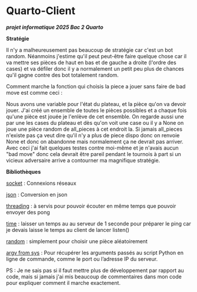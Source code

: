 # Quarto-Client
**_projet informatique 2025 Bac 2 Quarto_**

__Stratégie__

Il n'y a malheureusement pas beaucoup de stratégie car c'est un bot random. Néanmoins j'estime qu'il peut peut-être faire quelque chose car il va mettre ses pièces de haut en bas et de gauche a droite (l'ordre des cases) et va défiler donc il y a normalement un petit peu plus de chances qu'il gagne contre des bot totalement random.

Comment marche la fonction qui choisis la piece a jouer sans faire de bad move est comme ceci : 

Nous avons une variable pour l'état du plateau, et la pièce qu'on va devoir jouer. J'ai créé un ensemble de toutes le pièces possibles et a chaque fois qu'une pièce est jouée je l'enlève de cet ensemble. On regarde aussi une par une les cases du plateau et dès qu'on voit une case ou il y a None on joue une pièce random de all_pieces à cet endroit la. Si jamais all_pieces n'existe pas ça veut dire qu'il n'y a plus de piece dispo donc on renvoie None et donc on abandonne mais normalement ça ne devrait pas arriver. Avec ceci j'ai fait quelques testes contre moi-même et je n'avais aucun "bad move" donc cela devrait être pareil pendant le tournois à part si un vicieux adversaire arrive a contourner ma magnifique stratégie.

__Bibliothèques__

<ins>socket</ins> : Connexions réseaux

<ins>json</ins> : Conversion en json

<ins>threading</ins> : à servis pour pouvoir écouter en même temps que pouvoir envoyer des pong

<ins>time</ins> : laisser un temps au au serveur de 1 seconde pour préparer le ping car je devais laisse le temps au client de lancer listen()

<ins>random</ins> : simplement pour choisir une pièce aléatoirement

<ins>argv from sys</ins> : Pour récupérer les arguments passés au script Python en ligne de commande, comme le port ou l’adresse IP du serveur.

PS : Je ne sais pas si il faut mettre plus de développement par rapport au code, mais si jamais j'ai mis beaucoup de commentaires dans mon code pour expliquer comment il marche exactement.